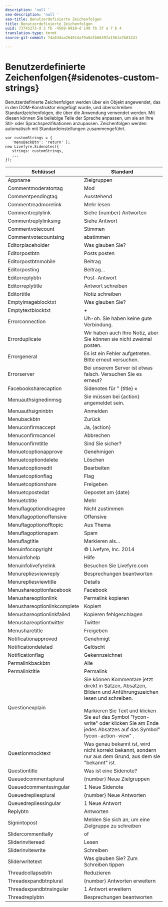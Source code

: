 ```yaml
---
description: 'null '
seo-description: 'null '
seo-title: Benutzerdefinierte Zeichenfolgen
title: Benutzerdefinierte Zeichenfolgen
uuid: 73745273-d 3 fb -4569-8910-d 149 fb 37 a 7 b 4
translation-type: tm+mt
source-git-commit: 74a63daa264014af9a8afb6639fa1561a7b83241

---
```



# Benutzerdefinierte Zeichenfolgen{#sidenotes-custom-strings}

Benutzerdefinierte Zeichenfolgen werden über ein Objekt angewendet, das in den DOM-Konstruktor eingefügt wurde, und überschreiben Standardzeichenfolgen, die über die Anwendung verwendet werden. Mit diesen können Sie beliebige Teile der Sprache anpassen, um sie an Ihre Stil- oder Sprachspezifikationen anzupassen. Zeichenfolgen werden automatisch mit Standardeinstellungen zusammengeführt.

```
var customStrings = { 
   'menuBackBtn': 'return' }; 
new Livefyre.Sidenotes({ 
   strings: customStrings, 
   ...  
});
```

| Schlüssel | Standard |
|---|---|
| Appname | Zielgruppen |
| Commentmoderatortag | Mod |
| Commentpendingtag | Ausstehend |
| Commentreadmorelink | Mehr lesen |
| Commentreplylink | Siehe {number} Antworten |
| Commentreplylinksing | Siehe Antwort |
| Commentvotecount | Stimmen |
| Commentvotecountsing | abstimmen |
| Editorplaceholder | Was glauben Sie? |
| Editorpostbtn | Posts posten |
| Editorpostbtnmobile | Beitrag |
| Editorposting | Beitrag… |
| Editorreplybtn | Post-Antwort |
| Editorreplytitle | Antwort schreiben |
| Editortitle | Notiz schreiben |
| Emptyimageblocktxt | Was glauben Sie? |
| Emptytextblocktxt | + |
| Errorconnection | Uh-oh. Sie haben keine gute Verbindung. |
| Errorduplicate | Wir haben auch Ihre Notiz, aber Sie können sie nicht zweimal posten. |
| Errorgeneral | Es ist ein Fehler aufgetreten. Bitte erneut versuchen. |
| Errorserver | Bei unserem Server ist etwas falsch. Versuchen Sie es erneut? |
| Facebooksharecaption | Sidenotes für &quot; {title} « |
| Menuauthsignedinmsg | Sie müssen bei {action} angemeldet sein. |
| Menuauthsigninbtn | Anmelden |
| Menubackbtn | Zurück |
| Menuconfirmaccept | Ja, {action} |
| Menuconfirmcancel | Abbrechen |
| Menuconfirmtitle | Sind Sie sicher? |
| Menuetcoptionapprove | Genehmigen |
| Menuetcoptiondelete | Löschen |
| Menuetcoptionedit | Bearbeiten |
| Menuetcoptionflag | Flag |
| Menuetcoptionshare | Freigeben |
| Menuetcpostedat | Gepostet am {date} |
| Menuetctitle | Mehr |
| Menuflagoptiondisagree | Nicht zustimmen |
| Menuflagoptionoffensive | Offensive |
| Menuflagoptionofftopic | Aus Thema |
| Menuflagoptionspam | Spam |
| Menuflagtitle | Markieren als… |
| Menuinfocopyright | © Livefyre, Inc. 2014 |
| Menuinfohelp | Hilfe |
| Menuinfolivefyrelink | Besuchen Sie Livefyre.com |
| Menurepliesviewreply | Besprechungen beantworten |
| Menurepliesviewtitle | Details |
| Menushareoptionfacebook | Facebook |
| Menushareoptionlink | Permalink kopieren |
| Menushareoptionlinkcomplete | Kopiert |
| Menushareoptionlinkfailed | Kopieren fehlgeschlagen |
| Menushareoptiontwitter | Twitter |
| Menusharetitle | Freigeben |
| Notificationapproved | Genehmigt |
| Notificationdeleted | Gelöscht |
| Notificationflag | Gekennzeichnet |
| Permalinkbackbtn | Alle |
| Permalinktitle | Permalink |
| Questionexplain | Sie können Kommentare jetzt direkt in Sätzen, Absätzen, Bildern und Anführungszeichen lesen und schreiben.<br><br>Markieren Sie Text und klicken Sie auf das Symbol &quot;fycon-write&quot; oder klicken Sie am Ende jedes Absatzes auf das Symbol&quot; fycon-action-view&quot; . |
| Questionmocktext | Was genau bekannt ist, wird nicht korrekt bekannt, sondern nur aus dem Grund, aus dem sie &quot;bekannt&quot; ist. |
| Questiontitle | Was ist eine Sidenote? |
| Queuedcommentsplural | {number} Neue Zielgruppen |
| Queuedcommentssingular | 1 Neue Sidenote |
| Queuedrepliesplural | {number} Neue Antworten |
| Queuedrepliessingular | 1 Neue Antwort |
| Replybtn | Antworten |
| Signintopost | Melden Sie sich an, um eine Zielgruppe zu schreiben |
| Slidercommenttally | of |
| Sliderinviteread | Lesen |
| Sliderinvitewrite | Schreiben |
| Sliderwritetext | Was glauben Sie? Zum Schreiben tippen |
| Threadcollapsebtn | Reduzieren |
| Threadexpandbtnplural | {number} Antworten erweitern |
| Threadexpandbtnsingular | 1 Antwort erweitern |
| Threadreplybtn | Besprechungen beantworten |
